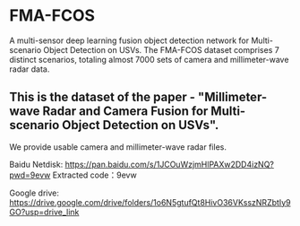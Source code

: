 # FMA-FCOS
A multi-sensor deep learning fusion object detection network for Multi-scenario Object Detection on USVs.
The FMA-FCOS dataset comprises 7 distinct scenarios, totaling almost 7000 sets of camera and millimeter-wave radar data.

## This is the dataset of the paper - "Millimeter-wave Radar and Camera Fusion for Multi-scenario Object Detection on USVs".

We provide usable camera and millimeter-wave radar files. 

Baidu Netdisk:
https://pan.baidu.com/s/1JCOuWzjmHlPAXw2DD4izNQ?pwd=9evw  Extracted code：9evw

Google drive:
https://drive.google.com/drive/folders/1o6N5gtufQt8HivO36VKsszNRZbtIy9GO?usp=drive_link
